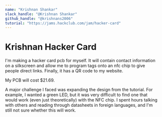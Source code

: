 ```yaml
---
name: "Krishnan Shankar"
slack_handle: "@Krishnan Shankar"
github_handle: "@krishnans2006"
tutorial: "https://jams.hackclub.com/jam/hacker-card"
---
```


# Krishnan Hacker Card

<!-- Describe your board in 2-3 sentences. What are you making? What will it do? -->
I'm making a hacker card pcb for myself. It will contain contact information on a silkscreen and allow me to program tags onto an nfc chip to give people direct links. Finally, it has a QR code to my website.
<!-- How much is it going to cost? -->
My PCB will cost $21.69.
<!-- Tell us a little bit about your design process. What were some challenges? What helped? ***Totally optional*** -->
A major challenge I faced was expanding the design from the tutorial. For example, I wanted a green LED, but it was very difficult to find one that would work (even just theoretically) with the NFC chip. I spent hours talking with others and reading through datasheets in foreign languages, and I'm still not sure whether this will work.
